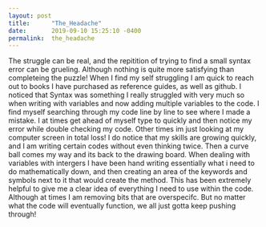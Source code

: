 ```yaml
---
layout: post
title:      "The_Headache"
date:       2019-09-10 15:25:10 -0400
permalink:  the_headache
---
```



The struggle can be real, and the repitition of trying to find a small syntax error can be grueling. Although nothing is quite more satisfying than completeing the puzzle! When I find my self struggling I am quick to reach out to books I have purchased as reference guides, as well as github. I noticed that Syntax was something I really struggled with very much so when writing with variables and now adding multiple variables to the code. I find myself searching through my code line by line to see where I made a mistake. I at times get ahead of myself type to quickly and then notice my error while double checking my code. Other times im just looking at my computer screen in total loss! I do notice that my skills are growing quickly, and I am writing certain codes without even thinking twice. Then a curve ball comes my way and its back to the drawing board. When dealing with variables with intergers I have been hand writing essentially what i need to do mathematically down, and then creating an area of the keywords and symbols next to it that would create the method. This has been extremely helpful to give me a clear idea of everything I need to use within the code. Although at times I am removing bits that are overspecifc. But no matter what the code will eventually function, we all just gotta keep pushing through! 
